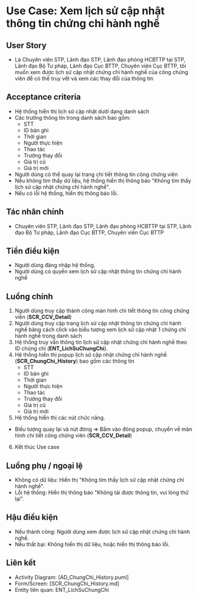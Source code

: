 # Use Case: Xem lịch sử cập nhật thông tin chứng chỉ hành nghề

## User Story
- Là Chuyên viên STP, Lãnh đạo STP, Lãnh đạo phòng HCBTTP tại STP, Lãnh đạo Bộ Tư pháp, Lãnh đạo Cục BTTP, Chuyên viên Cục BTTP, tôi muốn xem được lịch sử cập nhật chứng chỉ hành nghề của công chứng viên để có thể truy vết và xem các thay đổi của thông tin

## Acceptance criteria
- Hệ thống hiển thị lịch sử cập nhật dưới dạng danh sách
- Các trường thông tin trong danh sách bao gồm: 
    - STT
    - ID bản ghi
    - Thời gian
    - Người thực hiện
    - Thao tác
    - Trường thay đổi
    - Giá trị cũ
    - Giá trị mới
- Người dùng có thể quay lại trang chi tiết thông tin công chứng viên
- Nếu không tìm thấy dữ liệu, hệ thống hiển thị thông báo "Không tìm thấy lịch sử cập nhật chứng chỉ hành nghề".
- Nếu có lỗi hệ thống, hiển thị thông báo lỗi.  

## Tác nhân chính
- Chuyên viên STP, Lãnh đạo STP, Lãnh đạo phòng HCBTTP tại STP, Lãnh đạo Bộ Tư pháp, Lãnh đạo Cục BTTP, Chuyên viên Cục BTTP

## Tiền điều kiện
- Người dùng đăng nhập hệ thống.
- Người dùng có quyền xem lịch sử cập nhật thông tin chứng chỉ hành nghề

## Luồng chính
1. Người dùng truy cập thành công màn hình chi tiết thông tin công chứng viên (**SCR_CCV_Detail**)
2. Người dùng truy cập trang lịch sử cập nhật thông tin chứng chỉ hành nghề băng cách click vào biểu tượng xem lịch sử cập nhật 1 chứng chỉ hành nghề trong danh sách
3. Hệ thống truy vấn thông tin lịch sử cập nhật chứng chỉ hành nghề theo ID chứng chỉ (**ENT_LichSuChungChi**).
4. Hệ thống hiển thị popup lịch sử cập nhật chứng chỉ hành nghề (**SCR_ChungChi_History**) bao gồm các thông tin
    - STT
    - ID bản ghi
    - Thời gian
    - Người thực hiện
    - Thao tác
    - Trường thay đổi
    - Giá trị cũ
    - Giá trị mới
5. Hệ thống hiển thị các nút chức năng.
- Biểu tượng quay lại và nút đóng => Bấm vào đóng popup, chuyển về màn hình chi tiết công chứng viên (**SCR_CCV_Detail**)
6. Kết thúc Use case

## Luồng phụ / ngoại lệ
- Không có dữ liệu: Hiển thị "Không tìm thấy lịch sử cập nhật chứng chỉ hành nghề".
- Lỗi hệ thống: Hiển thị thông báo "Không tải được thông tin, vui lòng thử lại".

## Hậu điều kiện
- Nếu thành công: Người dùng xem được lịch sử cập nhật chứng chỉ hành nghề.
- Nếu thất bại: Không hiển thị dữ liệu, hoặc hiển thị thông báo lỗi.

## Liên kết
- Activity Diagram: [AD_ChungChi_History.puml]
- Form/Screen: [SCR_ChungChi_History.md]
- Entity liên quan: ENT_LichSuChungChi
